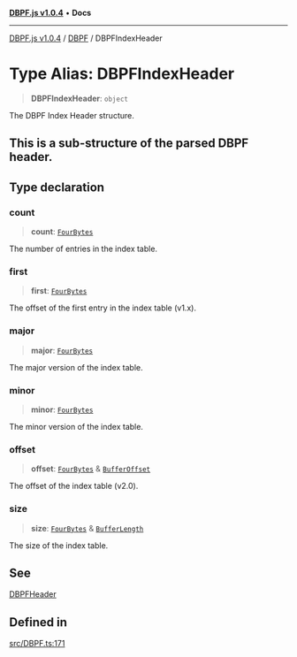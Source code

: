 [**DBPF.js v1.0.4**](../../README.md) • **Docs**

***

[DBPF.js v1.0.4](../../README.md) / [DBPF](../README.md) / DBPFIndexHeader

# Type Alias: DBPFIndexHeader

> **DBPFIndexHeader**: `object`

The DBPF Index Header structure.

This is a sub-structure of the parsed DBPF header.
-

## Type declaration

### count

> **count**: [`FourBytes`](../../BufferStore/type-aliases/FourBytes.md)

The number of entries in the index table.

### first

> **first**: [`FourBytes`](../../BufferStore/type-aliases/FourBytes.md)

The offset of the first entry in the index table (v1.x).

### major

> **major**: [`FourBytes`](../../BufferStore/type-aliases/FourBytes.md)

The major version of the index table.

### minor

> **minor**: [`FourBytes`](../../BufferStore/type-aliases/FourBytes.md)

The minor version of the index table.

### offset

> **offset**: [`FourBytes`](../../BufferStore/type-aliases/FourBytes.md) & [`BufferOffset`](../../polyfill.Buffer/type-aliases/BufferOffset.md)

The offset of the index table (v2.0).

### size

> **size**: [`FourBytes`](../../BufferStore/type-aliases/FourBytes.md) & [`BufferLength`](../../polyfill.Buffer/type-aliases/BufferLength.md)

The size of the index table.

## See

[DBPFHeader](DBPFHeader.md)

## Defined in

[src/DBPF.ts:171](https://github.com/anonhostpi/DBPF.js/blob/5970b3db05862f3a4fc27886740f0325e027cf60/src/DBPF.ts#L171)
